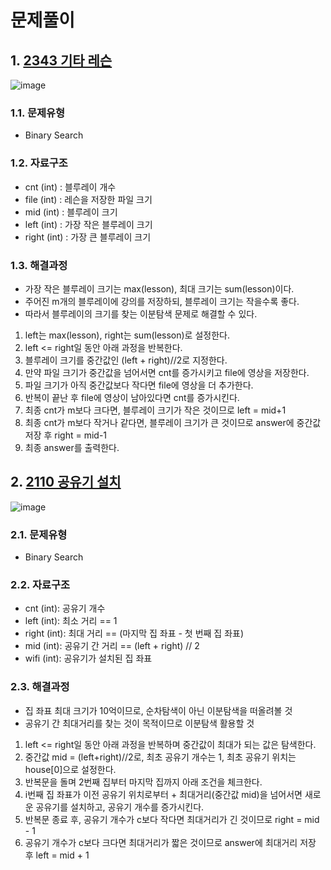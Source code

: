 # 문제풀이
## 1. [2343 기타 레슨](https://www.acmicpc.net/problem/2343)
![image](https://user-images.githubusercontent.com/44918665/128294339-b305744a-e92d-4e5d-b229-71afe96410c3.png)
### 1.1. 문제유형
- Binary Search
### 1.2. 자료구조
- cnt (int) : 블루레이 개수
- file (int) : 레슨을 저장한 파일 크기
- mid (int) : 블루레이 크기
- left (int) : 가장 작은 블루레이 크기
- right (int) : 가장 큰 블루레이 크기
### 1.3. 해결과정
- 가장 작은 블루레이 크기는 max(lesson), 최대 크기는 sum(lesson)이다.
- 주어진 m개의 블루레이에 강의를 저장하되, 블루레이 크기는 작을수록 좋다.
- 따라서 블루레이의 크기를 찾는 이분탐색 문제로 해결할 수 있다.

1. left는 max(lesson), right는 sum(lesson)로 설정한다.
2. left <= right일 동안 아래 과정을 반복한다.
3. 블루레이 크기를 중간값인 (left + right)//2로 지정한다.
4. 만약 파일 크기가 중간값을 넘어서면 cnt를 증가시키고 file에 영상을 저장한다.
5. 파일 크기가 아직 중간값보다 작다면 file에 영상을 더 추가한다.
6. 반복이 끝난 후 file에 영상이 남아있다면 cnt를 증가시킨다.
7. 최종 cnt가 m보다 크다면, 블루레이 크기가 작은 것이므로 left = mid+1
8. 최종 cnt가 m보다 작거나 같다면, 블루레이 크기가 큰 것이므로 answer에 중간값 저장 후 right = mid-1
9. 최종 answer를 출력한다.

## 2. [2110 공유기 설치](https://www.acmicpc.net/problem/2110)
![image](https://user-images.githubusercontent.com/44918665/128295606-440b3701-3008-47eb-9208-af5bbb95b3dc.png)
### 2.1. 문제유형
- Binary Search
### 2.2. 자료구조
- cnt (int): 공유기 개수
- left (int): 최소 거리 == 1
- right (int): 최대 거리 == (마지막 집 좌표 - 첫 번째 집 좌표)
- mid (int): 공유기 간 거리 == (left + right) // 2
- wifi (int): 공유기가 설치된 집 좌표
### 2.3. 해결과정
- 집 좌표 최대 크기가 10억이므로, 순차탐색이 아닌 이분탐색을 떠올려볼 것
- 공유기 간 최대거리를 찾는 것이 목적이므로 이분탐색 활용할 것
1. left <= right일 동안 아래 과정을 반복하며 중간값이 최대가 되는 값은 탐색한다.
2. 중간값 mid = (left+right)//2로, 최초 공유기 개수는 1, 최초 공유기 위치는 house[0]으로 설정한다.
3. 반복문을 돌며 2번째 집부터 마지막 집까지 아래 조건을 체크한다.
4. i번째 집 좌표가 이전 공유기 위치로부터 + 최대거리(중간값 mid)을 넘어서면 새로운 공유기를 설치하고, 공유기 개수를 증가시킨다.
5. 반복문 종료 후, 공유기 개수가 c보다 작다면 최대거리가 긴 것이므로 right = mid - 1
6. 공유기 개수가 c보다 크다면 최대거리가 짧은 것이므로 answer에 최대거리 저장 후 left = mid + 1
